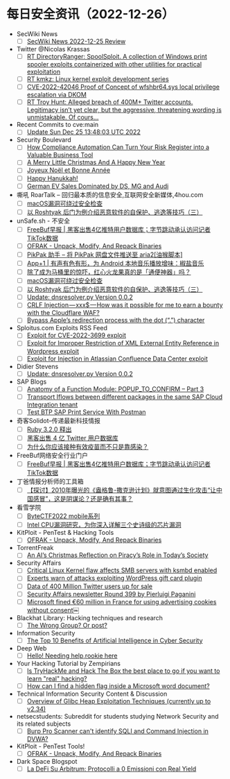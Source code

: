 # 每日安全资讯（2022-12-26）

- SecWiki News
  - [ ] [SecWiki News 2022-12-25 Review](http://www.sec-wiki.com/?2022-12-25)
- Twitter @Nicolas Krassas
  - [ ] [RT DirectoryRanger: SpoolSploit. A collection of Windows print spooler exploits containerized with other utilities for practical exploitation](https://twitter.com/DirectoryRanger/status/1606945440930357252)
  - [ ] [RT kmkz: Linux kernel exploit development series](https://twitter.com/kmkz_security/status/1606921913816809472)
  - [ ] [CVE-2022-42046 Proof of Concept of wfshbr64.sys local privilege escalation via DKOM](https://twitter.com/Dinosn/status/1606883825287585792)
  - [ ] [RT Troy Hunt: Alleged breach of 400M+ Twitter accounts. Legitimacy isn’t yet clear, but the aggressive, threatening wording is unmistakable. Of cours...](https://twitter.com/troyhunt/status/1606854351078973442)
- Recent Commits to cve:main
  - [ ] [Update Sun Dec 25 13:48:03 UTC 2022](https://github.com/trickest/cve/commit/718414aae820b38c86577227f27f1b1b29acbee1)
- Security Boulevard
  - [ ] [How Compliance Automation Can Turn Your Risk Register into a Valuable Business Tool](https://securityboulevard.com/2022/12/how-compliance-automation-can-turn-your-risk-register-into-a-valuable-business-tool/)
  - [ ] [A Merry Little Christmas And A Happy New Year](https://securityboulevard.com/2022/12/a-merry-little-christmas-and-a-happy-new-year/)
  - [ ] [Joyeux Noël et Bonne Année](https://securityboulevard.com/2022/12/joyeux-noel-et-bonne-annee-2/)
  - [ ] [Happy Hanukkah!](https://securityboulevard.com/2022/12/happy-hanukkah-2/)
  - [ ] [German EV Sales Dominated by DS, MG and Audi](https://securityboulevard.com/2022/12/german-ev-sales-dominated-by-ds-mg-and-audi/)
- 嘶吼 RoarTalk – 回归最本质的信息安全,互联网安全新媒体,4hou.com
  - [ ] [macOS漏洞可绕过安全检查](https://www.4hou.com/posts/JXoK)
  - [ ] [以 Roshtyak 后门为例介绍恶意软件的自保护、逃逸等技巧（三）](https://www.4hou.com/posts/nJ9Y)
- unSafe.sh - 不安全
  - [ ] [FreeBuf早报 | 黑客出售4亿推特用户数据库；字节跳动承认访问记者TikTok数据](https://buaq.net/go-141385.html)
  - [ ] [OFRAK - Unpack, Modify, And Repack Binaries](https://buaq.net/go-141346.html)
  - [ ] [PikPak 助手 – 将 PikPak 网盘文件推送至 aria2[油猴脚本]](https://buaq.net/go-141343.html)
  - [ ] [App+1 | 有声有色有形，为 Android 本地音乐播放增味：椒盐音乐](https://buaq.net/go-141342.html)
  - [ ] [除了成为马桶里的惊吓，红心火龙果真的是「通便神器」吗？](https://buaq.net/go-141334.html)
  - [ ] [macOS漏洞可绕过安全检查](https://buaq.net/go-141328.html)
  - [ ] [以 Roshtyak 后门为例介绍恶意软件的自保护、逃逸等技巧（三）](https://buaq.net/go-141329.html)
  - [ ] [Update: dnsresolver.py Version 0.0.2](https://buaq.net/go-141304.html)
  - [ ] [CRLF Injection — xxx$ — How was it possible for me to earn a bounty with the Cloudflare WAF?](https://buaq.net/go-141294.html)
  - [ ] [Bypass Apple’s redirection process with the dot (“.”) character](https://buaq.net/go-141295.html)
- Sploitus.com Exploits RSS Feed
  - [ ] [Exploit for CVE-2022-3699 exploit](https://sploitus.com/exploit?id=7A57B22A-95E8-5DFC-87F0-D1E4222EB8C1&utm_source=rss&utm_medium=rss)
  - [ ] [Exploit for Improper Restriction of XML External Entity Reference in Wordpress exploit](https://sploitus.com/exploit?id=6AA91D2F-E507-52DE-8E70-829CB03AC0FE&utm_source=rss&utm_medium=rss)
  - [ ] [Exploit for Injection in Atlassian Confluence Data Center exploit](https://sploitus.com/exploit?id=7C531491-7EB6-51AA-9072-F345BDB61AFD&utm_source=rss&utm_medium=rss)
- Didier Stevens
  - [ ] [Update: dnsresolver.py Version 0.0.2](https://blog.didierstevens.com/2022/12/25/update-dnsresolver-py-version-0-0-2/)
- SAP Blogs
  - [ ] [Anatomy of a Function Module: POPUP_TO_CONFIRM – Part 3](https://blogs.sap.com/2022/12/25/anatomy-of-a-function-module-popup_to_confirm-part-3/)
  - [ ] [Transport Iflows between different packages in the same SAP Cloud Integration tenant](https://blogs.sap.com/2022/12/25/transport-iflows-between-different-packages-in-the-same-sap-cloud-integration-tenant/)
  - [ ] [Test BTP SAP Print Service With Postman](https://blogs.sap.com/2022/12/25/test-btp-sap-print-service-with-postman/)
- 奇客Solidot–传递最新科技情报
  - [ ] [Ruby 3.2.0 释出](https://www.solidot.org/story?sid=73754)
  - [ ] [黑客出售 4 亿 Twitter 用户数据库](https://www.solidot.org/story?sid=73753)
  - [ ] [为什么你应该接种有效疫苗而不只是靠感染？](https://www.solidot.org/story?sid=73752)
- FreeBuf网络安全行业门户
  - [ ] [FreeBuf早报 | 黑客出售4亿推特用户数据库；字节跳动承认访问记者TikTok数据](https://www.freebuf.com/articles/353500.html)
- 丁爸情报分析师的工具箱
  - [ ] [【探讨】2010年曝光的《盎格鲁-撒克逊计划》就意图通过生化攻击“让中国感冒”，这是阴谋论？还是确有其事？](https://mp.weixin.qq.com/s?__biz=MzI2MTE0NTE3Mw==&mid=2651134092&idx=1&sn=90416f289f7d3e8d7b1971da99a59220&chksm=f1af6fb6c6d8e6a08baa1aa8d94c433a581c1974353a630e652126c3ba77a2d394ce9a134f23&scene=58&subscene=0#rd)
- 看雪学院
  - [ ] [ByteCTF2022 mobile系列](https://mp.weixin.qq.com/s?__biz=MjM5NTc2MDYxMw==&mid=2458489310&idx=1&sn=8d6987a202a5ea5f5f78961121bcfdde&chksm=b18ea15486f9284246383d0ab5a56f3ad8a845f04cc56656c1a069fb99eef1f00732a04c025f&scene=58&subscene=0#rd)
  - [ ] [Intel CPU漏洞研究，为你深入详解三个史诗级的芯片漏洞](https://mp.weixin.qq.com/s?__biz=MjM5NTc2MDYxMw==&mid=2458489310&idx=2&sn=65be16f07e07cab5d29111dbd406d3ec&chksm=b18ea15486f928428114713f06dc4016836f052e13c456507ecca59f74de756e19f7aa224f80&scene=58&subscene=0#rd)
- KitPloit - PenTest & Hacking Tools
  - [ ] [OFRAK - Unpack, Modify, And Repack Binaries](http://www.kitploit.com/2022/12/ofrak-unpack-modify-and-repack-binaries.html)
- TorrentFreak
  - [ ] [An AI’s Christmas Reflection on Piracy’s Role in Today’s Society](https://torrentfreak.com/an-ais-christmas-reflection-on-piracys-role-in-todays-society-221225/)
- Security Affairs
  - [ ] [Critical Linux Kernel flaw affects SMB servers with ksmbd enabled](https://securityaffairs.co/wordpress/140013/hacking/critical-linux-kernel-vulnerability.html)
  - [ ] [Experts warn of attacks exploiting WordPress gift card plugin](https://securityaffairs.co/wordpress/140004/hacking/wordpress-gift-card-plugin-attacks.html)
  - [ ] [Data of 400 Million Twitter users up for sale](https://securityaffairs.co/wordpress/139993/data-breach/twitter-400-million-users-leak.html)
  - [ ] [Security Affairs newsletter Round 399 by Pierluigi Paganini](https://securityaffairs.co/wordpress/139988/breaking-news/security-affairs-newsletter-round-399-by-pierluigi-paganini.html)
  - [ ] [Microsoft fined €60 million in France for using advertising cookies without consent￼](https://securityaffairs.co/wordpress/139982/breaking-news/microsoft-fined-e60m.html)
- Blackhat Library: Hacking techniques and research
  - [ ] [The Wrong Group? Or post?](https://www.reddit.com/r/blackhat/comments/zuum5q/the_wrong_group_or_post/)
- Information Security
  - [ ] [The Top 10 Benefits of Artificial Intelligence in Cyber Security](https://www.reddit.com/r/Information_Security/comments/zuvqk1/the_top_10_benefits_of_artificial_intelligence_in/)
- Deep Web
  - [ ] [Hello! Needing help,rookie here](https://www.reddit.com/r/deepweb/comments/zuugzn/hello_needing_helprookie_here/)
- Your Hacking Tutorial by Zempirians
  - [ ] [Is TryHackMe and Hack The Box the best place to go if you want to learn "real" hacking?](https://www.reddit.com/r/HowToHack/comments/zv06ic/is_tryhackme_and_hack_the_box_the_best_place_to/)
  - [ ] [How can I find a hidden flag inside a Microsoft word document?](https://www.reddit.com/r/HowToHack/comments/zum50f/how_can_i_find_a_hidden_flag_inside_a_microsoft/)
- Technical Information Security Content & Discussion
  - [ ] [Overview of Glibc Heap Exploitation Techniques (currently up to v2.34)](https://www.reddit.com/r/netsec/comments/zuqu1h/overview_of_glibc_heap_exploitation_techniques/)
- netsecstudents: Subreddit for students studying Network Security and its related subjects
  - [ ] [Burp Pro Scanner can't identify SQLI and Command Injection in DVWA?](https://www.reddit.com/r/netsecstudents/comments/zuxl3p/burp_pro_scanner_cant_identify_sqli_and_command/)
- KitPloit - PenTest Tools!
  - [ ] [OFRAK - Unpack, Modify, And Repack Binaries](http://www.kitploit.com/2022/12/ofrak-unpack-modify-and-repack-binaries.html)
- Dark Space Blogspot
  - [ ] [La DeFi Su Arbitrum: Protocolli a 0 Emissioni con Real Yield](http://darkwhite666.blogspot.com/2022/12/la-defi-su-arbitrum-protocolli-0.html)
